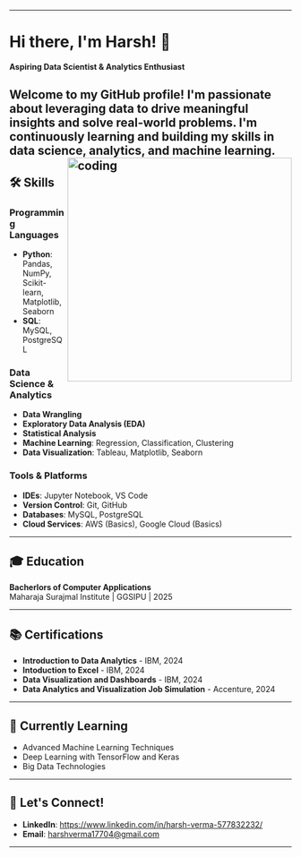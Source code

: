 

---

# Hi there, I'm Harsh! 👋

**Aspiring Data Scientist & Analytics Enthusiast**

Welcome to my GitHub profile! I'm passionate about leveraging data to drive meaningful insights and solve real-world problems. I'm continuously learning and building my skills in data science, analytics, and machine learning.
<img align = "right" alt = "coding" width = "400" src = "C:\Users\Harsh\Desktop\Pfp.gif](https://user-images.githubusercontent.com/55389276/140866485-8fb1c876-9a8f-4d6a-98dc-08c4981eaf70.gif">
---

## 🛠️ Skills

### Programming Languages
- **Python**: Pandas, NumPy, Scikit-learn, Matplotlib, Seaborn
- **SQL**: MySQL, PostgreSQL

### Data Science & Analytics
- **Data Wrangling**
- **Exploratory Data Analysis (EDA)**
- **Statistical Analysis**
- **Machine Learning**: Regression, Classification, Clustering
- **Data Visualization**: Tableau, Matplotlib, Seaborn

### Tools & Platforms
- **IDEs**: Jupyter Notebook, VS Code
- **Version Control**: Git, GitHub
- **Databases**: MySQL, PostgreSQL
- **Cloud Services**: AWS (Basics), Google Cloud (Basics)

---

## 🎓 Education

**Bacherlors of Computer Applications**  
Maharaja Surajmal Institute | GGSIPU | 2025  

---

## 📚 Certifications
- **Introduction to Data Analytics** - IBM, 2024
- **Intoduction to Excel** - IBM, 2024
- **Data Visualization and Dashboards** - IBM, 2024
- **Data Analytics and Visualization Job Simulation** - Accenture, 2024

---

## 🌱 Currently Learning
- Advanced Machine Learning Techniques
- Deep Learning with TensorFlow and Keras
- Big Data Technologies

---

## 🤝 Let's Connect!
- **LinkedIn**: https://www.linkedin.com/in/harsh-verma-577832232/
- **Email**: harshverma17704@gmail.com

---
